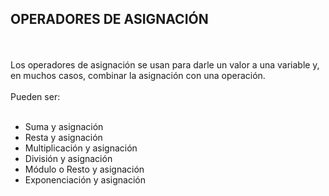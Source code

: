 <h2>OPERADORES DE ASIGNACIÓN</h2>
<br>
<br>
Los operadores de asignación se usan para darle un valor a una variable y, en muchos casos, combinar la asignación con una operación.
<br>
<br>
Pueden ser:
<br>
<br>
<ul>
    <li>Suma y asignación</li>
    <li>Resta y asignación</li>
    <li>Multiplicación y asignación</li>
    <li>División y asignación</li>
    <li>Módulo o Resto y asignación</li>
    <li>Exponenciación y asignación</li>
</ul>
